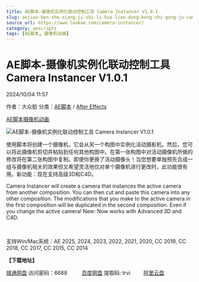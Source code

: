 ```yaml
---
title: AE脚本-摄像机实例化联动控制工具 Camera Instancer V1.0.1
slug: aejiao-ben-she-xiang-ji-shi-li-hua-lian-dong-kong-zhi-gong-ju-camera-instancer-v1-0-1
source_url: https://www.lookae.com/camera-instancer/
category: aescripts
tags: [AE脚本, 摄像机动画]
---
```

# AE脚本-摄像机实例化联动控制工具 Camera Instancer V1.0.1

2024/10/04 11:57

作者：大众脸
分类：[AE脚本](https://www.lookae.com/after-effects/aescripts/) / [After Effects](https://www.lookae.com/after-effects/)

[AE脚本](https://www.lookae.com/tag/ae%e8%84%9a%e6%9c%ac/)[摄像机动画](https://www.lookae.com/tag/%e6%91%84%e5%83%8f%e6%9c%ba%e5%8a%a8%e7%94%bb/)

![AE脚本-摄像机实例化联动控制工具 Camera Instancer V1.0.1](https://www.lookae.com/wp-content/uploads/2024/10/Camera-Instancer.jpg "AE脚本-摄像机实例化联动控制工具 Camera Instancer V1.0.1-LookAE.com")

使用脚本将创建一个摄像机，它会从另一个构图中实例化活动摄影机。然后，您可以将此摄像机剪切并粘贴到任何其他构图中。在第一张构图中对活动摄像机所做的修改将在第二张构图中复制。即使你更换了活动摄像头！当您想要单独预先合成一组与摄像机相关的效果但又希望灵活地仅对单个摄像机进行更改时，此功能很有用。新功能：现在支持高级3D和C4D。

Camera Instancer will create a camera that instances the active camera from another composition. You can then cut and paste this camera into any other composition. The modifications that you make to the active camera in the first composition will be duplicated in the second composition. Even if you change the active camera! New: Now works with Advanced 3D and C4D.

[﻿﻿﻿](https://cloud.video.taobao.com/play/u/null/p/1/e/6/t/1/484961276230.mp4)

支持Win/Mac系统：AE 2025, 2024, 2023, 2022, 2021, 2020, CC 2019, CC 2018, CC 2017, CC 2015, CC 2014

**【下载地址】**

[城通网盘](https://url70.ctfile.com/f/2827370-1380191287-0c82f5?p=4431) 访问密码：6688          [百度网盘](https://pan.baidu.com/s/1ZvENTJhaoidt6cHKxAMtGA?pwd=trvi) 提取码: trvi         [阿里云盘](https://www.alipan.com/s/NR9rEqQR3eH)
